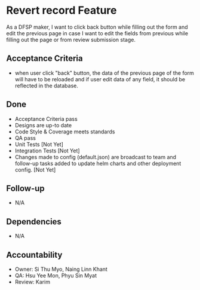 # Revert record Feature

As a DFSP maker, I want to click back button while filling out the form and edit the previous page in case I want to edit the fields from previous while filling out the page or from review submission stage.

## Acceptance Criteria

* when user click "back" button, the data of the previous page of the form will have to be reloaded and if user edit data of any field, it should be reflected in the database.

## Done
 * Acceptance Criteria pass 
 * Designs are up-to date 
 * Code Style & Coverage meets standards 
 * QA pass 
 * Unit Tests [Not Yet]
 * Integration Tests [Not Yet] 
 * Changes made to config (default.json) are broadcast to team and follow-up tasks added to update helm charts and other deployment config. [Not Yet]


## Follow-up 
 * N/A 
  

## Dependencies
 * N/A 

  
## Accountability
 * Owner: Si Thu Myo, Naing Linn Khant
 * QA: Hsu Yee Mon, Phyu Sin Myat  
 * Review: Karim